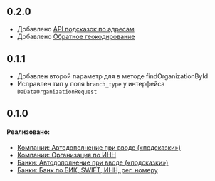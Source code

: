 ## 0.2.0
- Добавлено [API подсказок по адресам](https://dadata.ru/api/suggest/address/)
- Добавлено [Обратное геокодирование](https://dadata.ru/api/geolocate/)

## 0.1.1
- Добавлен второй параметр для в методе findOrganizationById
- Исправлен тип у поля `branch_type` у интерфейса `DaDataOrganizationRequest`

## 0.1.0

#### Реализовано:

-   [Компании: Автодополнение при вводе («подсказки»)](https://dadata.ru/api/suggest/party/)
-   [Компании: Организация по ИНН](https://dadata.ru/api/find-party/)
-   [Банки: Автодополнение при вводе («подсказки»)](https://dadata.ru/api/suggest/bank/)
-   [Банки: Банк по БИК, SWIFT, ИНН, рег. номеру](https://dadata.ru/api/find-bank/)
